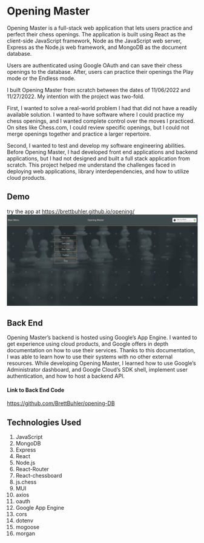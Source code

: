 # Opening Master

Opening Master is a full-stack web application that lets users practice and perfect their chess openings. The application is built using React as the client-side JavaScript framework, Node as the JavaScript web server, Express as the Node.js web framework, and MongoDB as the document database.

Users are authenticated using Google OAuth and can save their chess openings to the database. After, users can practice their openings the Play mode or the Endless mode.

I built Opening Master from scratch between the dates of 11/06/2022 and 11/27/2022. My intention with the project was two-fold. 

First, I wanted to solve a real-world problem I had that did not have a readily available solution. I wanted to have software where I could practice my chess openings, and I wanted complete control over the moves I practiced. On sites like Chess.com, I could review specific openings, but I could not merge openings together and practice a larger repertoire.

Second, I wanted to test and develop my software engineering abilities. Before Opening Master, I had developed front end applications and backend applications, but I had not designed and built a full stack application from scratch. This project helped me understand the challenges faced in deploying web applications, library interdependencies, and how to utilize cloud products.

## Demo
try the app at https://brettbuhler.github.io/opening/
![](public\images\om.gif)

## Back End

Opening Master’s backend is hosted using Google’s App Engine. I wanted to get experience using cloud products, and Google offers in depth documentation on how to use their services. Thanks to this documentation, I was able to learn how to use their systems with no other external resources. While developing Opening Master, I learned how to use Google’s Administrator dashboard, and Google Cloud’s SDK shell, implement user authentication, and how to host a backend API.

#### <b>Link to Back End Code</b>

https://github.com/BrettBuhler/opening-DB

## Technologies Used

1. JavaScript
1. MongoDB
1. Express
1. React
1. Node.js
1. React-Router
1. React-chessboard
1. js.chess
1. MUI
1. axios
1. oauth
1. Google App Engine
1. cors
1. dotenv
1. mogoose
1. morgan

